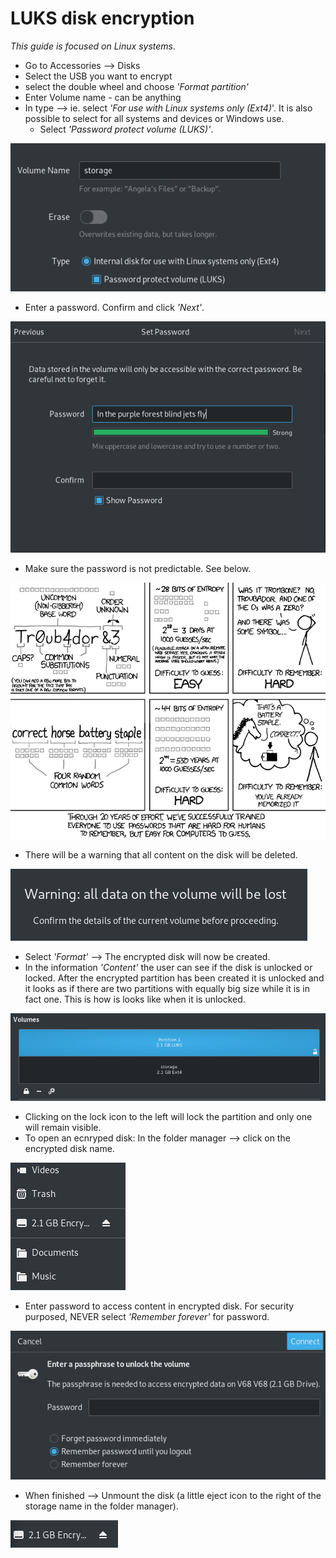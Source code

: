 # LUKS disk encryption

*This guide is focused on Linux systems*.

* Go to Accessories --> Disks
* Select the USB you want to encrypt
* select the double wheel and choose *'Format partition'*
* Enter Volume name - can be anything
* In type --> ie. select *'For use with Linux systems only (Ext4)*'. It is also possible to select for all systems and devices or Windows use.  
    * Select *'Password protect volume (LUKS)'*.

![](pics/linux_only.png)

* Enter a password. Confirm and click *'Next'*.

![](pics/password.png)

* Make sure the password is not predictable. See below.

![](pics/password_creation.png)

* There will be a warning that all content on the disk will be deleted.

![](pics/warning.png)

* Select *'Format'* --> The encrypted disk will now be created.
* In the information *'Content'* the user can see if the disk is unlocked or locked. After the encrypted partition has been created it is unlocked and it looks as if there are two partitions with equally big size while it is in fact one. This is how is looks like when it is unlocked.

![](pics/partition.png)

* Clicking on the lock icon to the left will lock the partition and only one will remain visible.
* To open an ecnryped disk: In the folder manager --> click on the encrypted disk name.

![](pics/folder_manager.png)

* Enter password to access content in encrypted disk. For security purposed, NEVER select *'Remember forever'* for password.

![](pics/accessing_disk.png)

* When finished --> Unmount the disk (a little eject icon to the right of the storage name in the folder manager).

![](pics/eject.png)


